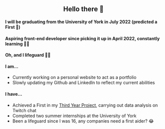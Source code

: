 <h2 align="center"> Hello there 👋 </h2>

<h4> I will be graduating from the University of York in July 2022 (predicted a First 🎉)  </h4>
<h4> Aspiring front-end developer since picking it up in April 2022, constantly learning 👨‍🎓  </h4>
<h4> Oh, and I lifeguard 🏊‍♂️  </h4>

<h4> I am... </h3>
<ul>
  <li> Currently working on a personal website to act as a portfolio </li>
  <li> Slowly updating my Github and LinkedIn to reflect my current abilities </li>   
</ul>

<h4> I have... </h3>
<ul>
  <li> Achieved a First in my <a href="https://github.com/mylesazriel/prbx">Third Year Project</a>, carrying out data analysis on Twitch chat </li>
  <li> Completed two summer internships at the University of York </li>
  <li> Been a lifeguard since I was 16, any companies need a first aider? 😂 </li>
</ul>

<!--
**mylesazriel/mylesazriel** is a ✨ _special_ ✨ repository because its `README.md` (this file) appears on your GitHub profile.

Here are some ideas to get you started:

- 🔭 I’m currently working on ...
- 🌱 I’m currently learning ...
- 👯 I’m looking to collaborate on ...
- 🤔 I’m looking for help with ...
- 💬 Ask me about ...
- 📫 How to reach me: ...
- 😄 Pronouns: ...
- ⚡ Fun fact: ...
-->
